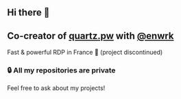 ## Hi there 👋  

## Co-creator of [quartz.pw](https://quartz.pw) with [@enwrk](https://github.com/enwrk)  
Fast & powerful RDP in France 🚀 (project discontinued)  

### 🔒 All my repositories are private  
Feel free to ask about my projects!  

<!--
**adamrbh/adamrbh** is a ✨ _special_ ✨ repository because its `README.md` (this file) appears on your GitHub profile.

Here are some ideas to get you started:

- 🔭 I’m currently working on ...
- 🌱 I’m currently learning ...
- 👯 I’m looking to collaborate on ...
- 🤔 I’m looking for help with ...
- 💬 Ask me about ...
- 📫 How to reach me: ...
- 😄 Pronouns: ...
- ⚡ Fun fact: ...
-->
